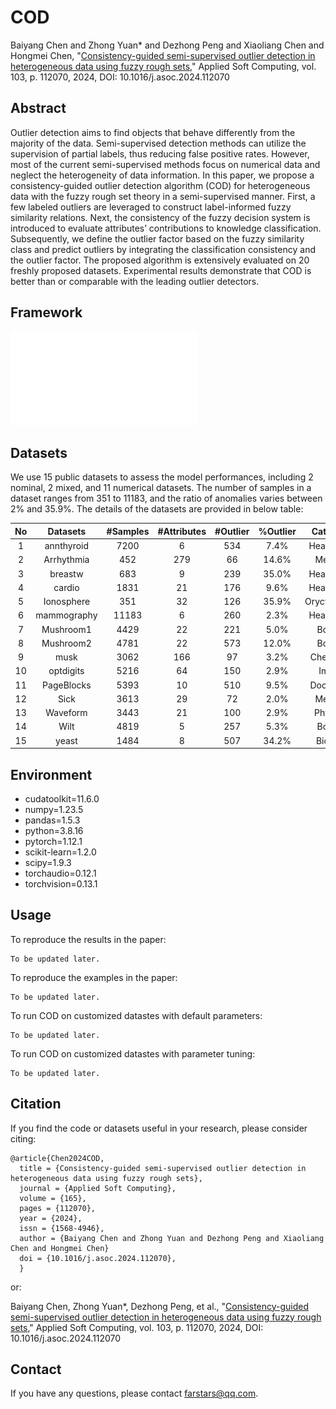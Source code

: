# COD
Baiyang Chen and Zhong Yuan* and Dezhong Peng and Xiaoliang Chen and Hongmei Chen, "[Consistency-guided semi-supervised outlier detection in heterogeneous data using fuzzy rough sets](https://doi.org/10.1016/j.asoc.2024.112070)," Applied Soft Computing, vol. 103, p. 112070, 2024, DOI: 10.1016/j.asoc.2024.112070

## Abstract
Outlier detection aims to find objects that behave differently from the majority of the data. Semi-supervised detection methods can utilize the supervision of partial labels, thus reducing false positive rates. However, most of the current semi-supervised methods focus on numerical data and neglect the heterogeneity of data information. In this paper, we propose a consistency-guided outlier detection algorithm (COD) for heterogeneous data with the fuzzy rough set theory in a semi-supervised manner. First, a few labeled outliers are leveraged to construct label-informed fuzzy similarity relations. Next, the consistency of the fuzzy decision system is introduced to evaluate attributes’ contributions to knowledge classification. Subsequently, we define the outlier factor based on the fuzzy similarity class and predict outliers by integrating the classification consistency and the outlier factor. The proposed algorithm is extensively evaluated on 20 freshly proposed datasets. Experimental results demonstrate that COD is better than or comparable with the leading outlier detectors.

## Framework
![image](Paper/COD_Framework.pdf)

## Datasets
We use 15 public datasets to assess the model performances, including 2 nominal, 2 mixed, and 11 numerical datasets. The number of samples in a dataset ranges from 351 to 11183, and the ratio of anomalies varies between 2% and 35.9%. The details of the datasets are provided in below table: 


| No 	|   Datasets  	| #Samples 	| #Attributes 	| #Outlier 	| %Outlier 	|   Category  	|   DataType  	|
|:--:	|:-----------:	|:--------:	|:-----------:	|:--------:	|:--------:	|:-----------:	|:-----------:	|
|  1 	|  annthyroid 	|   7200   	|      6      	|    534   	|   7.4%   	|  Healthcare 	|  Numerical  	|
|  2 	|  Arrhythmia 	|    452   	|     279     	|    66    	|   14.6%  	|   Medical   	|    Mixed    	|
|  3 	|   breastw   	|    683   	|      9      	|    239   	|   35.0%  	|  Healthcare 	|  Numerical  	|
|  4 	|    cardio   	|   1831   	|      21     	|    176   	|   9.6%   	|  Healthcare 	|  Numerical  	|
|  5 	|  Ionosphere 	|    351   	|      32     	|    126   	|   35.9%  	| Oryctognosy 	|  Numerical  	|
|  6 	| mammography 	|   11183  	|      6      	|    260   	|   2.3%   	|  Healthcare 	|  Numerical  	|
|  7 	|  Mushroom1  	|   4429   	|      22     	|    221   	|   5.0%   	|    Botany   	| Categorical 	|
|  8 	|  Mushroom2  	|   4781   	|      22     	|    573   	|   12.0%  	|    Botany   	| Categorical 	|
|  9 	|     musk    	|   3062   	|     166     	|    97    	|   3.2%   	|  Chemistry  	|  Numerical  	|
| 10 	|  optdigits  	|   5216   	|      64     	|    150   	|   2.9%   	|    Image    	|  Numerical  	|
| 11 	|  PageBlocks 	|   5393   	|      10     	|    510   	|   9.5%   	|   Document  	|  Numerical  	|
| 12 	|     Sick    	|   3613   	|      29     	|    72    	|   2.0%   	|   Medical   	|    Mixed    	|
| 13 	|   Waveform  	|   3443   	|      21     	|    100   	|   2.9%   	|   Physical  	|  Numerical  	|
| 14 	|     Wilt    	|   4819   	|      5      	|    257   	|   5.3%   	|    Botany   	|  Numerical  	|
| 15 	|    yeast    	|   1484   	|      8      	|    507   	|   34.2%  	|   Biology   	|  Numerical  	|


## Environment
* cudatoolkit=11.6.0
* numpy=1.23.5
* pandas=1.5.3
* python=3.8.16
* pytorch=1.12.1
* scikit-learn=1.2.0
* scipy=1.9.3
* torchaudio=0.12.1
* torchvision=0.13.1


## Usage
To reproduce the results in the paper:
```
To be updated later.
```
To reproduce the examples in the paper:
```
To be updated later.
```
To run COD on customized datastes with default parameters:
```
To be updated later.
```
To run COD on customized datastes with parameter tuning:
```
To be updated later.
```

## Citation
If you find the code or datasets useful in your research, please consider citing:
```
@article{Chen2024COD,
  title = {Consistency-guided semi-supervised outlier detection in heterogeneous data using fuzzy rough sets},
  journal = {Applied Soft Computing},
  volume = {165},
  pages = {112070},
  year = {2024},
  issn = {1568-4946},
  author = {Baiyang Chen and Zhong Yuan and Dezhong Peng and Xiaoliang Chen and Hongmei Chen}
  doi = {10.1016/j.asoc.2024.112070},
  }
```
or:

Baiyang Chen, Zhong Yuan*, Dezhong Peng, et al., "[Consistency-guided semi-supervised outlier detection in heterogeneous data using fuzzy rough sets](https://doi.org/10.1016/j.asoc.2024.112070)," Applied Soft Computing, vol. 103, p. 112070, 2024, DOI: 10.1016/j.asoc.2024.112070

## Contact
If you have any questions, please contact farstars@qq.com.
